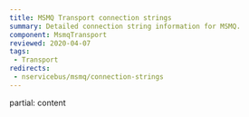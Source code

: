 ```yaml
---
title: MSMQ Transport connection strings
summary: Detailed connection string information for MSMQ.
component: MsmqTransport
reviewed: 2020-04-07
tags:
 - Transport
redirects:
 - nservicebus/msmq/connection-strings
---
```


partial: content
